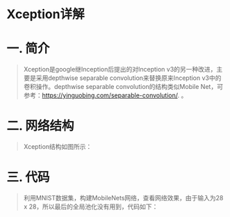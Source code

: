 Xception详解
===========

# 一. 简介

> Xception是google继Inception后提出的对Inception v3的另一种改进，主要是采用depthwise separable convolution来替换原来Inception v3中的卷积操作。depthwise separable convolution的结构类似Mobile Net，可参考：https://yinguobing.com/separable-convolution/. 。

# 二. 网络结构

> Xception结构如图所示：



# 三. 代码

> 利用MNIST数据集，构建MobileNets网络，查看网络效果，由于输入为28 x 28，所以最后的全局池化没有用到，代码如下：


